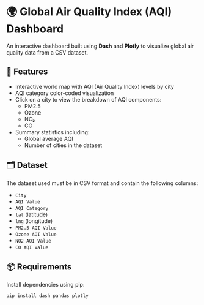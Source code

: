 # 🌍 Global Air Quality Index (AQI) Dashboard

An interactive dashboard built using **Dash** and **Plotly** to visualize global air quality data from a CSV dataset.

## 🚀 Features

- Interactive world map with AQI (Air Quality Index) levels by city
- AQI category color-coded visualization
- Click on a city to view the breakdown of AQI components:
  - PM2.5
  - Ozone
  - NO₂
  - CO
- Summary statistics including:
  - Global average AQI
  - Number of cities in the dataset

## 🗂 Dataset

The dataset used must be in CSV format and contain the following columns:

- `City`
- `AQI Value`
- `AQI Category`
- `lat` (latitude)
- `lng` (longitude)
- `PM2.5 AQI Value`
- `Ozone AQI Value`
- `NO2 AQI Value`
- `CO AQI Value`

## 📦 Requirements

Install dependencies using pip:

```bash
pip install dash pandas plotly
